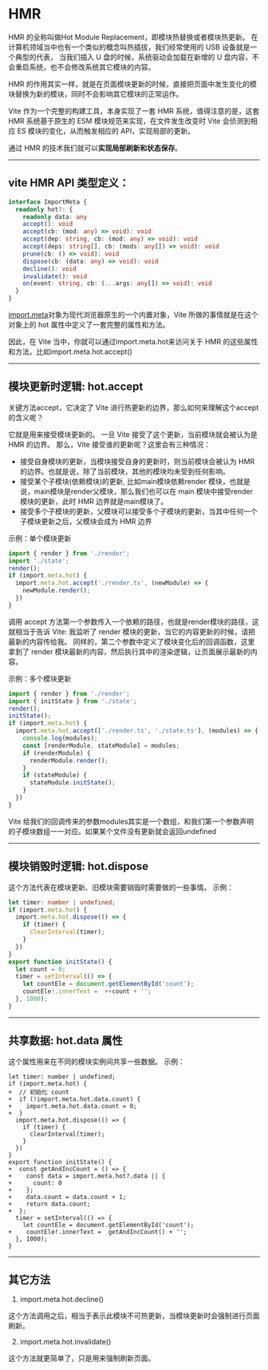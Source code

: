 # HMR
HMR 的全称叫做Hot Module Replacement，即模块热替换或者模块热更新。
在计算机领域当中也有一个类似的概念叫热插拔，我们经常使用的 USB 设备就是一个典型的代表，
当我们插入 U 盘的时候，系统驱动会加载在新增的 U 盘内容，不会重启系统，也不会修改系统其它模块的内容。

HMR 的作用其实一样，就是在页面模块更新的时候，直接把页面中发生变化的模块替换为新的模块，同时不会影响其它模块的正常运作。

Vite 作为一个完整的构建工具，本身实现了一套 HMR 系统，值得注意的是，这套 HMR 系统基于原生的 ESM 模块规范来实现，在文件发生改变时 Vite 会侦测到相应 ES 模块的变化，从而触发相应的 API，实现局部的更新。

通过 HMR 的技术我们就可以<strong>实现局部刷新和状态保存</strong>。

---

## vite HMR API 类型定义：
```ts
interface ImportMeta {
  readonly hot?: {
    readonly data: any
    accept(): void
    accept(cb: (mod: any) => void): void
    accept(dep: string, cb: (mod: any) => void): void
    accept(deps: string[], cb: (mods: any[]) => void): void
    prune(cb: () => void): void
    dispose(cb: (data: any) => void): void
    decline(): void
    invalidate(): void
    on(event: string, cb: (...args: any[]) => void): void
  }
}
```
[import.meta](https://developer.mozilla.org/en-US/docs/Web/JavaScript/Reference/Operators/import.meta)对象为现代浏览器原生的一个内置对象，Vite 所做的事情就是在这个对象上的 hot 属性中定义了一套完整的属性和方法。

因此，在 Vite 当中，你就可以通过import.meta.hot来访问关于 HMR 的这些属性和方法，比如import.meta.hot.accept()

---

## 模块更新时逻辑: hot.accept
关键方法accept，它决定了 Vite 进行热更新的边界，那么如何来理解这个accept的含义呢？

它就是用来接受模块更新的。 一旦 Vite 接受了这个更新，当前模块就会被认为是 HMR 的边界。
那么，Vite 接受谁的更新呢？这里会有三种情况：
- 接受自身模块的更新，当模块接受自身的更新时，则当前模块会被认为 HMR 的边界。也就是说，除了当前模块，其他的模块均未受到任何影响。
- 接受某个子模块(依赖模块)的更新, 比如main模块依赖render 模块，也就是说，main模块是render父模块，那么我们也可以在 main 模块中接受render模块的更新，此时 HMR 边界就是main模块了。
- 接受多个子模块的更新，父模块可以接受多个子模块的更新，当其中任何一个子模块更新之后，父模块会成为 HMR 边界

示例：单个模块更新
```ts
import { render } from './render';
import './state';
render();
if (import.meta.hot) {
  import.meta.hot.accept('./render.ts', (newModule) => {
    newModule.render();
  })
}
```
调用 accept 方法第一个参数传入一个依赖的路径，也就是render模块的路径，这就相当于告诉 Vite: 
我监听了 render 模块的更新，当它的内容更新的时候，请把最新的内容传给我。
同样的，第二个参数中定义了模块变化后的回调函数，这里拿到了 render 模块最新的内容，然后执行其中的渲染逻辑，让页面展示最新的内容。


示例：多个模块更新
```ts
import { render } from './render';
import { initState } from './state';
render();
initState();
if (import.meta.hot) {
  import.meta.hot.accept(['./render.ts', './state.ts'], (modules) => {
    console.log(modules);
    const [renderModule, stateModule] = modules;
    if (renderModule) {
      renderModule.render();
    }
    if (stateModule) {
      stateModule.initState();
    }
  })
}
```
Vite 给我们的回调传来的参数modules其实是一个数组，和我们第一个参数声明的子模块数组一一对应。如果某个文件没有更新就会返回undefined

---

## 模块销毁时逻辑: hot.dispose
这个方法代表在模块更新、旧模块需要销毁时需要做的一些事情。
示例：
```ts
let timer: number | undefined;
if (import.meta.hot) {
  import.meta.hot.dispose(() => {
    if (timer) {
      clearInterval(timer);
    }
  })
}
export function initState() {
  let count = 0;
  timer = setInterval(() => {
    let countEle = document.getElementById('count');
    countEle!.innerText =  ++count + '';
  }, 1000);
}
```

---

## 共享数据: hot.data 属性
这个属性用来在不同的模块实例间共享一些数据。
示例：
```
let timer: number | undefined;
if (import.meta.hot) {
+  // 初始化 count
+  if (!import.meta.hot.data.count) {
+    import.meta.hot.data.count = 0;
+  }
  import.meta.hot.dispose(() => {
    if (timer) {
      clearInterval(timer);
    }
  })
}
export function initState() {
+  const getAndIncCount = () => {
+    const data = import.meta.hot?.data || {
+      count: 0
+    };
+    data.count = data.count + 1;
+    return data.count;
+  };
  timer = setInterval(() => {
    let countEle = document.getElementById('count');
+    countEle!.innerText =  getAndIncCount() + '';
  }, 1000);
}
```

---

## 其它方法
1. import.meta.hot.decline()

这个方法调用之后，相当于表示此模块不可热更新，当模块更新时会强制进行页面刷新。

2. import.meta.hot.invalidate()

这个方法就更简单了，只是用来强制刷新页面。

